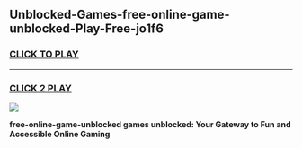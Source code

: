 
## Unblocked-Games-free-online-game-unblocked-Play-Free-jo1f6
<h3>
<a href="https://premium76.site?title=free-online-game-unblocked&ref=23A">CLICK TO PLAY</a></h3>
<hr>

<h3>
<a href="https://premium76.site?title=free-online-game-unblocked&ref=23A">CLICK 2 PLAY</a>
  
</h3>

<a href="https://premium76.site?title=free-online-game-unblocked&ref=23A"><img src="https://clearcache.store/games.png"></a>


**free-online-game-unblocked games unblocked: Your Gateway to Fun and Accessible Online Gaming**
